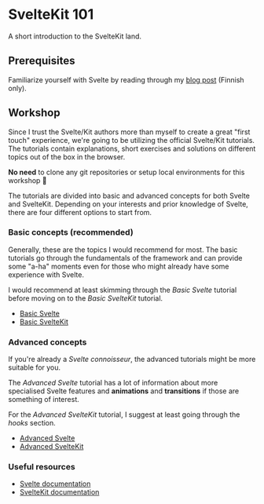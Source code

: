 # SvelteKit 101

A short introduction to the SvelteKit land.

## Prerequisites

Familiarize yourself with Svelte by reading through my [blog post](https://blog.knowit.fi/svelte-yksinkertainen-on-kaunista) (Finnish only).

## Workshop

Since I trust the Svelte/Kit authors more than myself to create a great "first touch" experience, we're going to be utilizing the official Svelte/Kit tutorials. The tutorials contain explanations, short exercises and solutions on different topics out of the box in the browser. 

**No need** to clone any git repositories or setup local environments for this workshop 🎉

The tutorials are divided into basic and advanced concepts for both Svelte and SvelteKit. Depending on your interests and prior knowledge of Svelte, there are four different options to start from.

### Basic concepts (recommended)

Generally, these are the topics I would recommend for most. The basic tutorials go through the fundamentals of the framework and can provide some "a-ha" moments even for those who might already have some experience with Svelte.

I would recommend at least skimming through the *Basic Svelte* tutorial before moving on to the *Basic SvelteKit* tutorial.

- [Basic Svelte](https://learn.svelte.dev/tutorial/welcome-to-svelte)
- [Basic SvelteKit](https://learn.svelte.dev/tutorial/introducing-sveltekit)

### Advanced concepts

If you're already a *Svelte connoisseur*, the advanced tutorials might be more suitable for you. 

The *Advanced Svelte* tutorial has a lot of information about more specialised Svelte features and **animations** and **transitions** if those are something of interest. 

For the *Advanced SvelteKit* tutorial, I suggest at least going through the *hooks* section.

- [Advanced Svelte](https://learn.svelte.dev/tutorial/tweens)
- [Advanced SvelteKit](https://learn.svelte.dev/tutorial/handle)

### Useful resources

- [Svelte documentation](https://svelte.dev/docs/introduction)
- [SvelteKit documentation](https://kit.svelte.dev/docs/introduction)